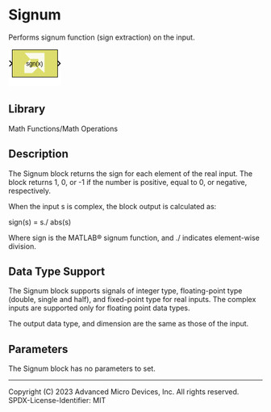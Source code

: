 # Signum

Performs signum function (sign extraction) on the input.

![](./Images/block.png)

## Library

Math Functions/Math Operations

## Description

The Signum block returns the sign for each element of the real input.
The block returns 1, 0, or -1 if the number is positive, equal to 0, or
negative, respectively.

When the input s is complex, the block output is calculated as:

sign(s) = s./ abs(s) 


Where sign is the MATLAB® signum function, and ./ indicates
element-wise division.

## Data Type Support

The Signum block supports signals of integer type, floating-point type
(double, single and half), and fixed-point type for real inputs. The
complex inputs are supported only for floating point data types.

The output data type, and dimension are the same as those of the input.

## Parameters

The Signum block has no parameters to set.

--------------
Copyright (C) 2023 Advanced Micro Devices, Inc. All rights reserved.
SPDX-License-Identifier: MIT

